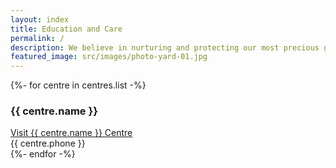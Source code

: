 ```yaml
---
layout: index
title: Education and Care
permalink: /
description: We believe in nurturing and protecting our most precious gifts – our children and our planet.
featured_image: src/images/photo-yard-01.jpg
---
```


<section class="pb-8 md:pb-12 text-center bg-section">
  <div class="container mx-auto px-4 max-w-xl md:max-w-3xl lg:max-w-6xl">
    <div class="-mt-16 px-4 py-4 md:px-8 md:py-8 lg:px-14 lg:py-16 relative bg-white shadow-xl">
      <div class="grid grid-cols-1 md:grid-cols-3 gap-4 divide-y md:divide-none">
        {%- for centre in centres.list -%}
        <div class="pt-6 mb-6 md:pt-0 md:mb-0">
          <h3 class="mb-4 text-xl md:text-2xl lg:text-3xl text-gray-900 font-semibold">{{ centre.name }}</h3>
          <a href="{{ centre.path }}" class="block mb-4 py-6 bg-btn-blue hover:bg-btn-blue-hover text-gray-100 text-lg">Visit {{ centre.name }} Centre</a>
          <div class="flex items-center justify-center"><i class="mr-2" data-feather="phone"></i> {{ centre.phone }}</div>
        </div>
        {%- endfor -%}
      </div>
    </div>
  </div>
</section>
